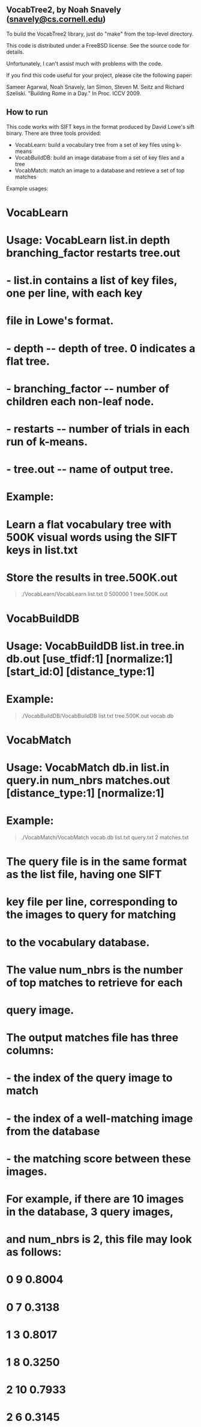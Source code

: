 VocabTree2, by Noah Snavely (snavely@cs.cornell.edu)
----------------------------------------------------

To build the VocabTree2 library, just do "make" from the top-level
directory.

This code is distributed under a FreeBSD license.  See the source code
for details.

Unfortunately, I can't assist much with problems with the code.

If you find this code useful for your project, please cite the
following paper:

  Sameer Agarwal, Noah Snavely, Ian Simon, Steven M. Seitz and Richard
  Szeliski.  "Building Rome in a Day."  In Proc. ICCV 2009.

How to run
----------

This code works with SIFT keys in the format produced by David Lowe's
sift binary.  There are three tools provided:

 - VocabLearn: build a vocabulary tree from a set of key files using k-means
 - VocabBuildDB: build an image database from a set of key files and a tree
 - VocabMatch: match an image to a database and retrieve a set of top matches

Example usages:

  # VocabLearn  
  # Usage: VocabLearn list.in depth branching_factor restarts tree.out   
  #  - list.in contains a list of key files, one per line, with each key   
  #      file in Lowe's format.  
  #  - depth -- depth of tree. 0 indicates a flat tree.  
  #  - branching_factor -- number of children each non-leaf node.  
  #  - restarts -- number of trials in each run of k-means.  
  #  - tree.out -- name of output tree.  
  #   
  # Example:   
  # Learn a flat vocabulary tree with 500K visual words using the SIFT keys in list.txt   
  # Store the results in tree.500K.out   
  > ./VocabLearn/VocabLearn list.txt 0 500000 1 tree.500K.out   
  
  # VocabBuildDB  
  # Usage: VocabBuildDB list.in tree.in db.out [use_tfidf:1] [normalize:1] [start_id:0] [distance_type:1]  
  #  
  # Example:  
  > ./VocabBuildDB/VocabBuildDB list.txt tree.500K.out vocab.db  
  
  # VocabMatch  
  # Usage: VocabMatch db.in list.in query.in num_nbrs matches.out [distance_type:1] [normalize:1]   
  #   
  # Example:  
  > ./VocabMatch/VocabMatch vocab.db list.txt query.txt 2 matches.txt  
   
  # The query file is in the same format as the list file, having one SIFT   
  # key file per line, corresponding to the images to query for matching   
  # to the vocabulary database.  
  #  
  # The value num_nbrs is the number of top matches to retrieve for each  
  # query image.  

  # The output matches file has three columns:  
  #  - the index of the query image to match  
  #  - the index of a well-matching image from the database  
  #  - the matching score between these images.   
  #  
  # For example, if there are 10 images in the database, 3 query images,   
  # and num_nbrs is 2, this file may look as follows:  
  #    
  # 0 9  0.8004  
  # 0 7  0.3138  
  # 1 3  0.8017  
  # 1 8  0.3250  
  # 2 10 0.7933  
  # 2 6  0.3145  
